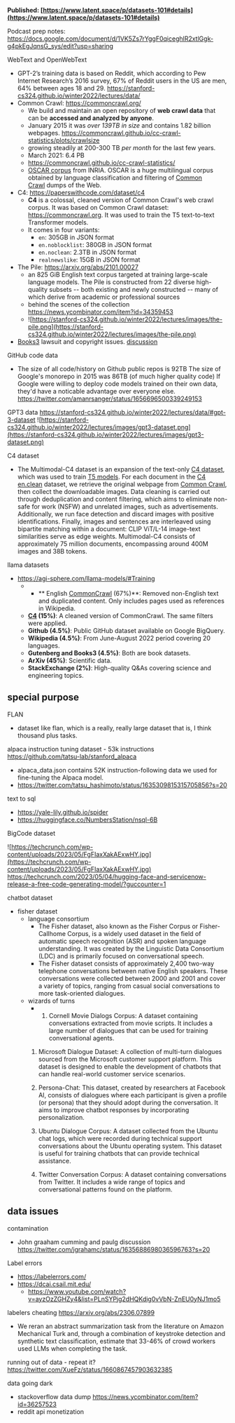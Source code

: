 **Published: [https://www.latent.space/p/datasets-101#details](https://www.latent.space/p/datasets-101#details)**

Podcast prep notes: https://docs.google.com/document/d/1VK5Zs7rYggF0qiceghlR2xtlGgk-g4pkEgJqnsG_sys/edit?usp=sharing

WebText and OpenWebText
  - GPT-2’s training data is based on Reddit, which according to Pew Internet Research’s 2016 survey, 67% of Reddit users in the US are men, 64% between ages 18 and 29. https://stanford-cs324.github.io/winter2022/lectures/data/
- Common Crawl: https://commoncrawl.org/
  - We build and maintain an open repository of **web crawl data** that can be **accessed and analyzed by anyone**.
  - January 2015 it was *over 139TB in size* and contains 1.82 billion webpages. https://commoncrawl.github.io/cc-crawl-statistics/plots/crawlsize
  - growing steadily at 200-300 TB *per month* for the last few years.
  - March 2021: 6.4 PB
  - https://commoncrawl.github.io/cc-crawl-statistics/
  - [OSCAR corpus](https://traces1.inria.fr/oscar/) from INRIA. OSCAR is a huge multilingual corpus obtained by language classification and filtering of [Common Crawl](https://commoncrawl.org/) dumps of the Web.
- C4: https://paperswithcode.com/dataset/c4
  - **C4** is a colossal, cleaned version of Common Crawl's web crawl corpus. It was based on Common Crawl dataset: https://commoncrawl.org. It was used to train the T5 text-to-text Transformer models.
  - It comes in four variants:
    - `en`: 305GB in JSON format
    - `en.noblocklist`: 380GB in JSON format
    - `en.noclean`: 2.3TB in JSON format
    - `realnewslike`: 15GB in JSON format
- The Pile: https://arxiv.org/abs/2101.00027
  - an 825 GiB English text corpus targeted at training large-scale language models. The Pile is constructed from 22 diverse high-quality subsets -- both existing and newly constructed -- many of which derive from academic or professional sources
  - behind the scenes of the collection https://news.ycombinator.com/item?id=34359453
  - ![https://stanford-cs324.github.io/winter2022/lectures/images/the-pile.png](https://stanford-cs324.github.io/winter2022/lectures/images/the-pile.png)
- [Books3](https://www.wired.com/story/battle-over-books3/) lawsuit and copyright issues. [discussion](https://news.ycombinator.com/item?id=37379297)

GitHub code data
- The size of all code/history on Github public repos is 92TB The size of Google's monorepo in 2015 was 86TB (of much higher quality code) If Google were willing to deploy code models trained on their own data, they'd have a noticable advantage over everyone else. https://twitter.com/amanrsanger/status/1656696500339249153

GPT3 data https://stanford-cs324.github.io/winter2022/lectures/data/#gpt-3-dataset
![https://stanford-cs324.github.io/winter2022/lectures/images/gpt3-dataset.png](https://stanford-cs324.github.io/winter2022/lectures/images/gpt3-dataset.png)


C4 dataset
- The Multimodal-C4 dataset is an expansion of the text-only [C4 dataset](https://www.tensorflow.org/datasets/catalog/c4), which was used to train [T5 models](https://arxiv.org/abs/1910.10683). For each document in the [C4 en.clean](https://www.tensorflow.org/datasets/catalog/c4#c4en_default_config) dataset, we retrieve the original webpage from [Common Crawl](https://commoncrawl.org/), then collect the downloadable images. Data cleaning is carried out through deduplication and content filtering, which aims to eliminate non-safe for work (NSFW) and unrelated images, such as advertisements. Additionally, we run face detection and discard images with positive identifications. Finally, images and sentences are interleaved using bipartite matching within a document: CLIP ViT/L-14 image-text similarities serve as edge weights. Multimodal-C4 consists of approximately 75 million documents, encompassing around 400M images and 38B tokens. 

llama datasets
- https://agi-sphere.com/llama-models/#Training
	- -   **      English [CommonCrawl](https://commoncrawl.org/) (67%)**: Removed non-English text and duplicated content. Only includes pages used as references in Wikipedia.
	-   **[C4](https://huggingface.co/datasets/c4) (15%)**: A cleaned version of CommonCrawl. The same filters were applied.
	-   **Github (4.5%)**: Public GitHub dataset available on Google BigQuery.
	-   **Wikipedia (4.5%)**: From June-August 2022 period covering 20 languages.
	-   **Gutenberg and Books3 (4.5%)**: Both are book datasets.
	-   **ArXiv (45%)**: Scientific data.
	-   **StackExchange (2%)**: High-quality Q&As covering science and engineering topics.

## special purpose

FLAN 
- dataset like flan, which is a really, really large dataset that is, I think thousand plus tasks.


alpaca instruction tuning dataset - 53k instructions
https://github.com/tatsu-lab/stanford_alpaca
- alpaca_data.json contains 52K instruction-following data we used for fine-tuning the Alpaca model.
- https://twitter.com/tatsu_hashimoto/status/1635309815315705856?s=20

text to sql
- https://yale-lily.github.io/spider
- https://huggingface.co/NumbersStation/nsql-6B

BigCode dataset

![https://techcrunch.com/wp-content/uploads/2023/05/FgFIaxXakAExwHY.jpg](https://techcrunch.com/wp-content/uploads/2023/05/FgFIaxXakAExwHY.jpg) https://techcrunch.com/2023/05/04/hugging-face-and-servicenow-release-a-free-code-generating-model/?guccounter=1

chatbot dataset
- fisher dataset
	- language consortium
		- The Fisher dataset, also known as the Fisher Corpus or Fisher-Callhome Corpus, is a widely used dataset in the field of automatic speech recognition (ASR) and spoken language understanding. It was created by the Linguistic Data Consortium (LDC) and is primarily focused on conversational speech.
		- The Fisher dataset consists of approximately 2,400 two-way telephone conversations between native English speakers. These conversations were collected between 2000 and 2001 and cover a variety of topics, ranging from casual social conversations to more task-oriented dialogues.
	- wizards of turns
		- 1.  Cornell Movie Dialogs Corpus: A dataset containing conversations extracted from movie scripts. It includes a large number of dialogues that can be used for training conversational agents.
		1.  Microsoft Dialogue Dataset: A collection of multi-turn dialogues sourced from the Microsoft customer support platform. This dataset is designed to enable the development of chatbots that can handle real-world customer service scenarios.
		    
		3.  Persona-Chat: This dataset, created by researchers at Facebook AI, consists of dialogues where each participant is given a profile (or persona) that they should adopt during the conversation. It aims to improve chatbot responses by incorporating personalization.
		    
		4.  Ubuntu Dialogue Corpus: A dataset collected from the Ubuntu chat logs, which were recorded during technical support conversations about the Ubuntu operating system. This dataset is useful for training chatbots that can provide technical assistance.
		    
		5.  Twitter Conversation Corpus: A dataset containing conversations from Twitter. It includes a wide range of topics and conversational patterns found on the platform.


## data issues


contamination
- John graaham cumming and paulg discussion https://twitter.com/jgrahamc/status/1635688698036596763?s=20

Label errors
- https://labelerrors.com/
- https://dcai.csail.mit.edu/
	- https://www.youtube.com/watch?v=ayzOzZGHZy4&list=PLnSYPjg2dHQKdig0vVbN-ZnEU0yNJ1mo5


labelers cheating https://arxiv.org/abs/2306.07899
- We reran an abstract summarization task from the literature on Amazon Mechanical Turk and, through a combination of keystroke detection and synthetic text classification, estimate that 33-46% of crowd workers used LLMs when completing the task.

running out of data - repeat it? https://twitter.com/XueFz/status/1660867457903632385

data going dark
- stackoverflow data dump https://news.ycombinator.com/item?id=36257523
- reddit api monetization